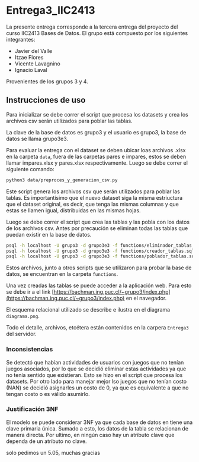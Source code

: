 # Entrega3_IIC2413

La presente entrega corresponde a la tercera entrega del proyecto del curso IIC2413 Bases de Datos. El grupo está compuesto por los siguientes integrantes:
- Javier del Valle
- Itzae Flores
- Vicente Lavagnino
- Ignacio Laval

Provenientes de los grupos 3 y 4.

## Instrucciones de uso

Para inicializar se debe correr el script que procesa los datasets y crea los archivos csv serán utilizados para poblar las tablas.

La clave de la base de datos es grupo3 y el usuario es grupo3, la base de datos se llama grupo3e3.

Para evaluar la entrega con el dataset se deben ubicar loas archivos .xlsx en la carpeta ```data```, fuera de las carpetas pares e impares, estos se deben llamar impares.xlsx y pares.xlsx respectivamente. Luego se debe correr el siguiente comando:
```bash
python3 data/preproces_y_generacion_csv.py
```
Este script genera los archivos csv que serán utilizados para poblar las tablas.
Es importantísimo que el nuevo dataset siga la misma estriuctura que el dataset original, es decir, que tenga las mismas columnas y que estas se llamen igual, distribuidas en las mismas hojas.

Luego se debe correr el script que crea las tablas y las pobla con los datos de los archivos csv. Antes por precaución se eliminan todas las tablas que puedan existir en la base de datos.



```bash
psql -h localhost -U grupo3 -d grupo3e3 -f functions/eliminador_tablas.sql
psql -h localhost -U grupo3 -d grupo3e3 -f functions/creador_tablas.sql
psql -h localhost -U grupo3 -d grupo3e3 -f functions/poblador_tablas.sql
```
Estos archivos, junto a otros scripts que se utilizaron para probar la base de datos, se encuentran en la carpeta ```functions```.


Una vez creadas las tablas se puede acceder a la aplicación web. Para esto se debe ir a 
el link [https://bachman.ing.puc.cl/~grupo3/index.php](https://bachman.ing.puc.cl/~grupo3/index.php) en el navegador.

El esquema relacional utilizado se describe e ilustra en el diagrama ```diagrama.png```.

Todo el detalle, archivos, etcétera están contenidos en la carpera ```Entrega3``` del servidor.

### Inconsistencias
Se detectó que habían actividades de usuarios con juegos que no tenían juegos asociados, por lo que se decidió eliminar estas actividades ya que no tenía sentido que existieran. Esto se hizo en el script que procesa los datasets.
Por otro lado para manejar mejor lso juegos que no tenían costo (NAN) se decidió asignarles un costo de 0,  ya que es equivalente a que no tengan costo o es válido asumirlo.

### Justificación 3NF
El modelo se puede considerar 3NF ya que cada base de datos en tiene una clave primaria única. Sumado a esto, los datos de la tabla se relacionan de manera directa. Por ultimo, en ningún caso hay un atributo clave que dependa de un atributo no clave.







solo pedimos un 5.05, muchas gracias
